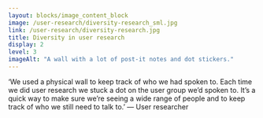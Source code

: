 ```yaml
---
layout: blocks/image_content_block
image: /user-research/diversity-research_sml.jpg
link: /user-research/diversity-research.jpg
title: Diversity in user research
display: 2
level: 3
imageAlt: "A wall with a lot of post-it notes and dot stickers."
---
```


‘We used a physical wall to keep track of who we had spoken to. Each time we did user research we stuck a dot on the user group we’d spoken to. It’s a quick way to make sure we’re seeing a wide range of people and to keep track of who we still need to talk to.’
— User researcher
